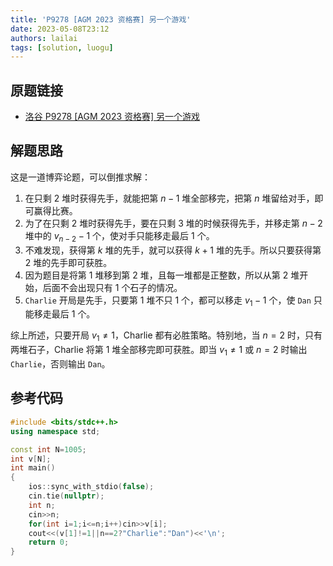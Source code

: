 ```yaml
---
title: 'P9278 [AGM 2023 资格赛] 另一个游戏'
date: 2023-05-08T23:12
authors: lailai
tags: [solution, luogu]
---
```


## 原题链接

- [洛谷 P9278 [AGM 2023 资格赛] 另一个游戏](https://www.luogu.com.cn/problem/P9278)

<!-- truncate -->

## 解题思路

这是一道博弈论题，可以倒推求解：

1. 在只剩 $2$ 堆时获得先手，就能把第 $n-1$ 堆全部移完，把第 $n$ 堆留给对手，即可赢得比赛。
2. 为了在只剩 $2$ 堆时获得先手，要在只剩 $3$ 堆的时候获得先手，并移走第 $n-2$ 堆中的 $v_{n-2}-1$ 个，使对手只能移走最后 $1$ 个。
3. 不难发现，获得第 $k$ 堆的先手，就可以获得 $k+1$ 堆的先手。所以只要获得第 $2$ 堆的先手即可获胜。
4. 因为题目是将第 $1$ 堆移到第 $2$ 堆，且每一堆都是正整数，所以从第 $2$ 堆开始，后面不会出现只有 $1$ 个石子的情况。
5. `Charlie` 开局是先手，只要第 $1$ 堆不只 $1$ 个，都可以移走 $v_1-1$ 个，使 `Dan` 只能移走最后 $1$ 个。

综上所述，只要开局 $v_1\ne 1$，Charlie 都有必胜策略。特别地，当 $n=2$ 时，只有两堆石子，Charlie 将第 $1$ 堆全部移完即可获胜。即当 $v_1\ne 1$ 或 $n=2$ 时输出 `Charlie`，否则输出 `Dan`。

## 参考代码

```cpp
#include <bits/stdc++.h>
using namespace std;

const int N=1005;
int v[N];
int main()
{
	ios::sync_with_stdio(false);
	cin.tie(nullptr);
	int n;
	cin>>n;
	for(int i=1;i<=n;i++)cin>>v[i];
	cout<<(v[1]!=1||n==2?"Charlie":"Dan")<<'\n';
	return 0;
}
```
